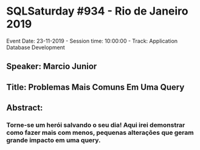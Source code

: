 # SQLSaturday #934 - Rio de Janeiro 2019
Event Date: 23-11-2019 - Session time: 10:00:00 - Track: Application  Database Development
## Speaker: Marcio Junior
## Title: Problemas Mais Comuns Em Uma Query
## Abstract:
### Torne-se um herói salvando o seu dia! Aqui irei demonstrar como fazer mais com menos, pequenas alterações que geram grande impacto em uma query.

